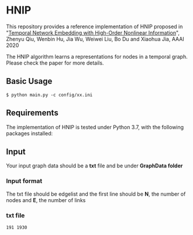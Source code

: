 # HNIP
This repository provides a reference implementation of HNIP proposed in "[Temporal Network Embedding with High-Order Nonlinear Information](https://aaai.org/Papers/AAAI/2020GB/AAAI-QiuZ.6746.pdf)", Zhenyu Qiu, Wenbin Hu, Jia Wu, Weiwei Liu, Bo Du and Xiaohua Jia, AAAI 2020

The HNIP algorithm learns a representations for nodes in a temporal graph.
Please check the paper for more details.

## Basic Usage
`
$ python main.py -c config/xx.ini
`

## Requirements
The implementation of HNIP is tested under Python 3.7, with the following packages installed:


## Input
Your input graph data should be a **txt** file and be under **GraphData folder**

### Input format
The txt file should be edgelist and the first line should be **N**, the number of nodes
and **E**, the number of links

### txt file  
`
191 1930
`

